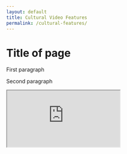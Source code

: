 ```yaml
---
layout: default
title: Cultural Video Features
permalink: /cultural-features/
---
```


# Title of page

First paragraph

Second paragraph

<div class="ratio ratio-16x9">
  <iframe src="https://www.youtube.com/embed/48bsVaE1hV4" title="YouTube video" allowfullscreen></iframe>
</div>
